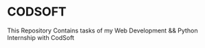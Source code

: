 # CODSOFT
This Repository Contains tasks of my Web Development &amp;&amp; Python Internship with CodSoft
